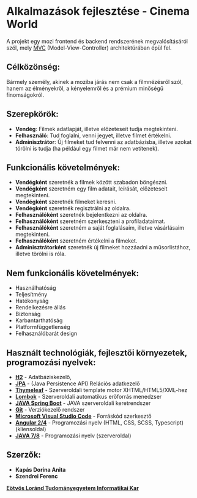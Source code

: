 # Alkalmazások fejlesztése - **Cinema World**

A projekt egy mozi frontend és backend rendszerének megvalósításáról szól, mely [MVC](https://www.tutorialspoint.com/mvc_framework/mvc_framework_introduction.htm) (Model-View-Controller) architektúrában épül fel.

## Célközönség:
Bármely személy, akinek a moziba járás nem csak a filmnézésről szól, hanem az élményekről, a kényelemről és a prémium minőségű finomságokról.

## Szerepkörök:
+ **Vendég**: Filmek adatlapját, illetve előzeteseit tudja megtekinteni.
+ **Felhasználó**: Tud foglalni, venni jegyet, illetve filmet értékelni.
+ **Adminisztrátor**: Új filmeket tud felvenni az adatbázisba, illetve azokat törölni is tudja (ha például egy filmet már nem vetítenek).

## Funkcionális követelmények:
+ **Vendégként** szeretnék a filmek között szabadon böngészni.
+ **Vendégként** szeretném egy film adatait, leírását, előzeteseit megtekinteni.
+ **Vendégként** szeretnék filmeket keresni.
+ **Vendégként** szeretnék regisztrálni az oldalra.
+ **Felhasználóként** szeretnék bejelentkezni az oldalra.
+ **Felhasználóként** szeretném szerkeszteni a profiladataimat.
+ **Felhasználóként** szeretném a saját foglalásaim, illetve vásárlásaim megtekinteni.
+ **Felhasználóként** szeretném értékelni a filmeket.
+ **Adminisztrátorként** szeretnék új filmeket hozzáadni a műsorlistához, illetve törölni is róla.

## Nem funkcionális követelmények:
+ Használhatóság
+ Teljesítmény
+ Hatékonyság
+ Rendelkezésre állás
+ Biztonság
+ Karbantarthatóság
+ Platformfüggetlenség
+ Felhasználóbarát design

[//]: <> "(Adatbázisok)"
[//]: <> "(UML diagram)"

## Használt technológiák, fejlesztői környezetek, programozási nyelvek:
+ [**H2**](http://www.h2database.com/html/tutorial.html) - Adatbáziskezelő,
+ [**JPA**](https://www.tutorialspoint.com/jpa/index.htm) - (Java Persistence API) Relációs adatkezelő
+ [**Thymeleaf**](http://www.thymeleaf.org/) - Szerveroldali template motor XHTML/HTML5/XML-hez
+ [**Lombok**](https://projectlombok.org/) - Szerveroldali automatikus erőforrás menedzser
+ [**JAVA Spring Boot**](https://projects.spring.io/spring-boot/) - JAVA szerveroldali keretrendszer
+ [**Git**](https://git-scm.com/) - Verziókezelő rendszer
+ [**Microsoft Visual Studio Code**](https://code.visualstudio.com/) - Forráskód szerkesztő
+ [**Angular 2/4**](https://angular.io/) - Programozási nyelv (HTML, CSS, SCSS, Typescript) (kliensoldal)
+ [**JAVA 7/8**](https://en.wikipedia.org/wiki/Java_(programming_language)) - Programozási nyelv (szerveroldal)

## Szerzők:
+ **Kapás Dorina Anita**
+ **Szendrei Ferenc**

[**Eötvös Loránd Tudományegyetem Informatikai Kar**](inf.elte.hu)